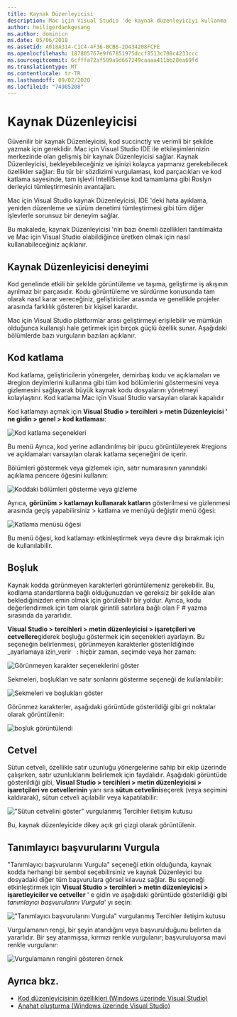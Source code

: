 ```yaml
---
title: Kaynak Düzenleyicisi
description: Mac için Visual Studio 'de kaynak düzenleyiciyi kullanma
author: heiligerdankgesang
ms.author: dominicn
ms.date: 05/06/2018
ms.assetid: A018A314-C1C4-4F36-BCB6-2D434208FCFE
ms.openlocfilehash: 187805767e9f67851975dccf8513c708c4233ccc
ms.sourcegitcommit: 6cfffa72af599a9d667249caaaa411bb28ea69fd
ms.translationtype: MT
ms.contentlocale: tr-TR
ms.lasthandoff: 09/02/2020
ms.locfileid: "74985208"
---
```

# <a name="source-editor"></a>Kaynak Düzenleyicisi

Güvenilir bir kaynak Düzenleyicisi, kod succinctly ve verimli bir şekilde yazmak için gereklidir. Mac için Visual Studio IDE ile etkileşimlerinizin merkezinde olan gelişmiş bir kaynak Düzenleyicisi sağlar. Kaynak Düzenleyicisi, bekleyebileceğiniz ve işinizi kolayca yapmanız gerekebilecek özellikler sağlar: Bu tür bir sözdizimi vurgulaması, kod parçacıkları ve kod katlama sayesinde, tam işlevli IntelliSense kod tamamlama gibi Roslyn derleyici tümleştirmesinin avantajları.

Mac için Visual Studio kaynak Düzenleyicisi, IDE 'deki hata ayıklama, yeniden düzenleme ve sürüm denetimi tümleştirmesi gibi tüm diğer işlevlerle sorunsuz bir deneyim sağlar.

Bu makalede, kaynak Düzenleyicisi 'nin bazı önemli özellikleri tanıtılmakta ve Mac için Visual Studio olabildiğince üretken olmak için nasıl kullanabileceğiniz açıklanır.

## <a name="the-source-editor-experience"></a>Kaynak Düzenleyicisi deneyimi

Kod genelinde etkili bir şekilde görüntüleme ve taşıma, geliştirme iş akışının ayrılmaz bir parçasıdır. Kodu görüntüleme ve sürdürme konusunda tam olarak nasıl karar vereceğiniz, geliştiriciler arasında ve genellikle projeler arasında farklılık gösteren bir kişisel karardır.

Mac için Visual Studio platformlar arası geliştirmeyi erişilebilir ve mümkün olduğunca kullanışlı hale getirmek için birçok güçlü özellik sunar. Aşağıdaki bölümlerde bazı vurguların bazıları açıklanır.

## <a name="code-folding"></a>Kod katlama

Kod katlama, geliştiricilerin yönergeler, demirbaş kodu ve açıklamaları ve #region deyimlerini kullanma gibi tüm kod bölümlerini göstermesini veya gizlemesini sağlayarak büyük kaynak kodu dosyalarını yönetmeyi kolaylaştırır. Kod katlama Mac için Visual Studio varsayılan olarak kapalıdır

Kod katlamayı açmak için **Visual Studio > tercihleri > metin Düzenleyicisi ' ne gidin > genel > kod katlaması**:

![Kod katlama seçenekleri](media/source-editor-image1.png)

Bu menü Ayrıca, kod yerine adlandırılmış bir ipucu görüntüleyerek #regions ve açıklamaları varsayılan olarak katlama seçeneğini de içerir.

Bölümleri göstermek veya gizlemek için, satır numarasının yanındaki açıklama pencere öğesini kullanın:

![Koddaki bölümleri gösterme veya gizleme](media/source-editor-image2.png)

Ayrıca, **görünüm > katlamayı kullanarak katların** gösterilmesi ve gizlenmesi arasında geçiş yapabilirsiniz > katlama ve menüyü değiştir menü öğesi:

![Katlama menüsü öğesi](media/source-editor-image19.png)

Bu menü öğesi, kod katlamayı etkinleştirmek veya devre dışı bırakmak için de kullanılabilir.

## <a name="white-space"></a>Boşluk

Kaynak kodda görünmeyen karakterleri görüntülemeniz gerekebilir. Bu, kodlama standartlarına bağlı olduğunuzdan ve gereksiz bir şekilde alan beklediğinizden emin olmak için görülebilir bir yoldur. Ayrıca, kodu değerlendirmek için tam olarak girintili satırlara bağlı olan F # yazma sırasında da yararlıdır.

**Visual Studio > tercihleri > metin düzenleyicisi > işaretçileri ve cetvellere**giderek boşluğu göstermek için seçenekleri ayarlayın. Bu seçeneğin belirlenmesi, görünmeyen karakterler gösterildiğinde _ayarlamaya izin_verir   : hiçbir zaman, seçimde veya her zaman:

![Görünmeyen karakter seçeneklerini göster](media/source-editor-image3.png)

Sekmeleri, boşlukları ve satır sonlarını gösterme seçeneği de kullanılabilir:

![Sekmeleri ve boşlukları göster](media/source-editor-image4.png)

Görünmez karakterler, aşağıdaki görüntüde gösterildiği gibi gri noktalar olarak görüntülenir:

![boşluk görüntülendi](media/source-editor-image22.png)

## <a name="ruler"></a>Cetvel

Sütun cetveli, özellikle satır uzunluğu yönergelerine sahip bir ekip üzerinde çalışırken, satır uzunluklarını belirlemek için faydalıdır. Aşağıdaki görüntüde gösterildiği gibi, **Visual Studio > tercihleri > metin düzenleyicisi > işaretçileri ve cetvellerinin** yanı sıra **sütun cetvelini**seçerek (veya seçimini kaldırarak), sütun cetveli açılabilir veya kapatılabilir:

!["Sütun cetvelini göster" vurgulanmış Tercihler iletişim kutusu](media/source-editor-image5.png)

 Bu, kaynak düzenleyicide dikey açık gri çizgi olarak görüntülenir.

## <a name="highlight-identifier-references"></a>Tanımlayıcı başvurularını Vurgula

"Tanımlayıcı başvurularını Vurgula" seçeneği etkin olduğunda, kaynak kodda herhangi bir sembol seçebilirsiniz ve kaynak Düzenleyici bu dosyadaki diğer tüm başvurulara görsel kılavuz sağlar. Bu seçeneği etkinleştirmek için **Visual Studio > tercihleri > metin düzenleyicisi > işaretleyiciler ve cetveller** ' e gidin ve aşağıdaki görüntüde gösterildiği gibi _tanımlayıcı başvurularını Vurgula_' yı seçin:

!["Tanımlayıcı başvurularını Vurgula" vurgulanmış Tercihler iletişim kutusu](media/source-editor-image6.png)

Vurgulamanın rengi, bir şeyin atandığını veya başvurulduğunu belirten da yararlıdır. Bir şey atanmışsa, kırmızı renkle vurgulanır; başvuruluyorsa mavi renkle vurgulanır:

![Vurgulamanın rengini gösteren örnek](media/source-editor-image7.png)

## <a name="see-also"></a>Ayrıca bkz.

- [Kod düzenleyicisinin özellikleri (Windows üzerinde Visual Studio)](/visualstudio/ide/writing-code-in-the-code-and-text-editor)
- [Anahat oluşturma (Windows üzerinde Visual Studio)](/visualstudio/ide/outlining)